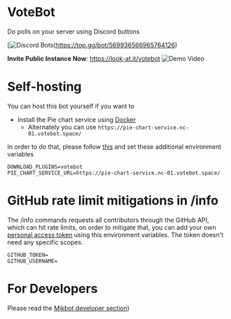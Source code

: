 # VoteBot

Do polls on your server using Discord buttons

[![Discord Bots](https://top.gg/api/widget/servers/569936566965764126.svg)(https://top.gg/bot/569936566965764126)

**Invite Public Instance Now**: https://look-at.it/votebot
![Demo Video](https://cdn.discordapp.com/attachments/694999866132135996/919396792175579166/vote_bot_update_1.gif)

# Self-hosting

You can host this bot yourself if you want to

- Install the Pie chart service
  using [Docker](https://github.com/Votebot/piechart-service/pkgs/container/piechart-service)
    - Alternately you can use `https://pie-chart-service.nc-01.votebot.space/`

In order to do that, please follow [this](../README.md#starting-the-bot) and set these additional environment variables

```text
DOWNLOAD_PLUGINS=votebot
PIE_CHART_SERVICE_URL=https://pie-chart-service.nc-01.votebot.space/
```

# GitHub rate limit mitigations in /info

The /info commands requests all contributors through the GitHub API, which can hit rate limits, on order to mitigate
that, you can add your
own [personal access token](https://docs.github.com/en/authentication/keeping-your-account-and-data-secure/creating-a-personal-access-token)
using this environment variables. The token doesn't need any specific scopes.

```text
GITHUB_TOKEN=
GITHUB_USERNAME=
```

# For Developers

Please read the [Mikbot developer section](../README.md#for-developers))
